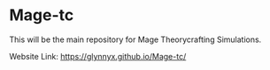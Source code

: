 # Mage-tc
This will be the main repository for Mage Theorycrafting Simulations. 

Website Link: https://glynnyx.github.io/Mage-tc/
